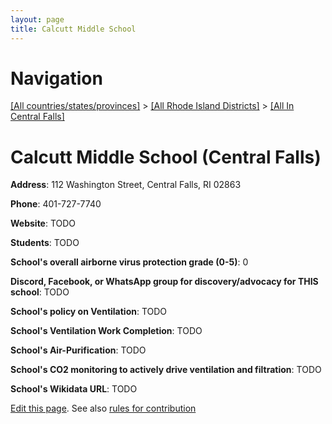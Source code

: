 ```yaml
---
layout: page
title: Calcutt Middle School
---
```

# Navigation

[[All countries/states/provinces]](../../..) > [[All Rhode Island Districts]](../..) > [[All In Central Falls]](..)

# Calcutt Middle School (Central Falls)

**Address**: 112 Washington Street, Central Falls, RI 02863

**Phone**: 401-727-7740

**Website**: TODO

**Students**: TODO

**School's overall airborne virus protection grade (0-5)**: 0

**Discord, Facebook, or WhatsApp group for discovery/advocacy for THIS school**: TODO

**School's policy on Ventilation**: TODO

**School's Ventilation Work Completion**: TODO

**School's Air-Purification**: TODO

**School's CO2 monitoring to actively drive ventilation and filtration**: TODO

**School's Wikidata URL**: TODO


[Edit this page](https://github.com/ventilate-schools/RI/edit/main/./Central_Falls/Calcutt_Middle_School.md). See also [rules for contribution](../../../contribution-rules/)